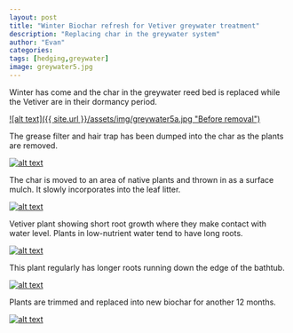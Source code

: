 ```yaml
---
layout: post
title: "Winter Biochar refresh for Vetiver greywater treatment"
description: "Replacing char in the greywater system"
author: "Evan"
categories: 
tags: [hedging,greywater]
image: greywater5.jpg
---
```

Winter has come and the char in the greywater reed bed is replaced while the Vetiver are in their dormancy period.


[![alt text]({{ site.url }}/assets/img/greywater5a.jpg "Before removal")](https://u.teknik.io/ATndu.jpg)


The grease filter and hair trap has been dumped into the char as the plants are removed.


[![alt text](https://i.imgur.com/NAlnMq1l.jpg "During removal")](https://u.teknik.io/VoXFT.jpg)


The char is moved to an area of native plants and thrown in as a surface mulch. It slowly incorporates into the leaf litter.


[![alt text](https://i.imgur.com/dmZvLvZl.jpg "During removal")](https://u.teknik.io/Wvwzg.jpg)


Vetiver plant showing short root growth where they make contact with water level. Plants in low-nutrient water tend to have long roots.


[![alt text](https://i.imgur.com/20ZeuU3.jpg "After removal")](https://u.teknik.io/AuWAb.jpg)


This plant regularly has longer roots running down the edge of the bathtub.


[![alt text](https://i.imgur.com/WundrHml.jpg "After removal")](https://u.teknik.io/33OwW.jpg)


Plants are trimmed and replaced into new biochar for another 12 months.


[![alt text](https://i.imgur.com/SHdbHu0l.jpg "Before removal")](https://u.teknik.io/5aP7c.jpg)
